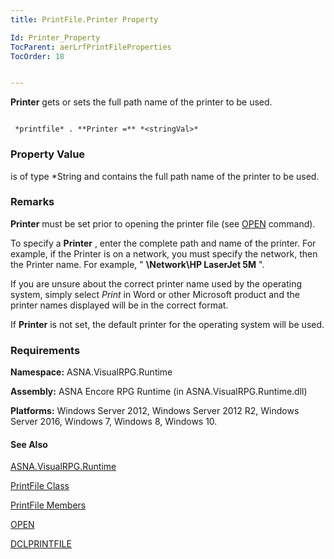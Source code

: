 ```yaml
---
title: PrintFile.Printer Property

Id: Printer_Property
TocParent: aerLrfPrintFileProperties
TocOrder: 18


---
```


**Printer** gets or sets the full path name of the printer to be used. 

```

 *printfile* . **Printer =** *<stringVal>* 
```

### Property Value
***<stringVal>*** is of type *String and contains the full path name of the printer to be used. 

### Remarks
**Printer** must be set prior to opening the printer file (see [OPEN](OPEN.html) command). 

To specify a **Printer** , enter the complete path and name of the printer. For example, if the Printer is on a network, you must specify the network, then the Printer name. For example, " **\\Network\HP LaserJet 5M** ". 

If you are unsure about the correct printer name used by the operating system, simply select *Print* in Word or other Microsoft product and the printer names displayed will be in the correct format. 

If **Printer** is not set, the default printer for the operating system will be used. 

### Requirements
**Namespace:** ASNA.VisualRPG.Runtime 

**Assembly:** ASNA Encore RPG Runtime (in ASNA.VisualRPG.Runtime.dll) 

**Platforms:** Windows Server 2012, Windows Server 2012 R2, Windows Server 2016, Windows 7, Windows 8, Windows 10. 

#### See Also
[ASNA.VisualRPG.Runtime](aerLrfRuntimeNamespace.html)

[PrintFile Class](aerLrfPrintFileClass.html)

[PrintFile Members](aerLrfPrintFileMembers.html)

[OPEN](OPEN.html)

[DCLPRINTFILE](DCLPRINTFILE.html) 
